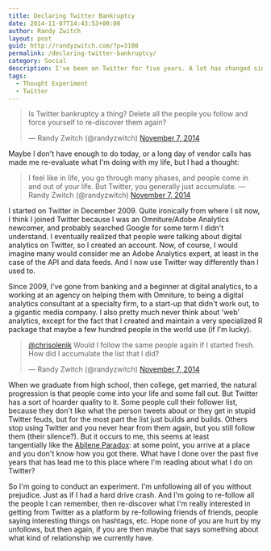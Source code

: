 ```yaml
---
title: Declaring Twitter Bankruptcy
date: 2014-11-07T14:43:53+00:00
author: Randy Zwitch
layout: post
guid: http://randyzwitch.com/?p=3108
permalink: /declaring-twitter-bankruptcy/
category: Social
description: I've been on Twitter for five years. A lot has changed since then. So I'm declaring 'Twitter Bankruptcy' and starting over. We'll see what happens.
tags:
  - Thought Experiment
  - Twitter
---
```

<blockquote class="twitter-tweet" data-partner="tweetdeck">
  <p>
    Is Twitter bankruptcy a thing? Delete all the people you follow and force yourself to re-discover them again?
  </p>

  <p>
    — Randy Zwitch (@randyzwitch) <a href="https://twitter.com/randyzwitch/status/530792792713621504">November 7, 2014</a>
  </p>
</blockquote>

Maybe I don't have enough to do today, or a long day of vendor calls has made me re-evaluate what I'm doing with my life, but I had a thought:

<blockquote class="twitter-tweet" data-partner="tweetdeck">
  <p>
    I feel like in life, you go through many phases, and people come in and out of your life. But Twitter, you generally just accumulate. — Randy Zwitch (@randyzwitch) <a href="https://twitter.com/randyzwitch/status/530793430444953600">November 7, 2014</a>
  </p>
</blockquote>

I started on Twitter in December 2009. Quite ironically from where I sit now, I think I joined Twitter because I was an Omniture/Adobe Analytics newcomer, and probably searched Google for some term I didn't understand. I eventually realized that people were talking about digital analytics on Twitter, so I created an account. Now, of course, I would imagine many would consider me an Adobe Analytics expert, at least in the case of the API and data feeds. And I now use Twitter way differently than I used to.

Since 2009, I've gone from banking and a beginner at digital analytics, to a working at an agency on helping them with Omniture, to being a digital analytics consultant at a specialty firm, to a start-up that didn't work out, to a gigantic media company. I also pretty much never think about 'web' analytics, except for the fact that I created and maintain a very specialized R package that maybe a few hundred people in the world use (if I'm lucky).

<blockquote class="twitter-tweet" data-conversation="none" data-cards="hidden" data-partner="tweetdeck">
  <p>
    <a href="https://twitter.com/chrisolenik">@chrisolenik</a> Would I follow the same people again if I started fresh. How did I accumulate the list that I did?
  </p>

  <p>
    — Randy Zwitch (@randyzwitch) <a href="https://twitter.com/randyzwitch/status/530794962271883264">November 7, 2014</a>
  </p>
</blockquote>

When we graduate from high school, then college, get married, the natural progression is that people come into your life and some fall out. But Twitter has a sort of hoarder quality to it. Some people cull their follower list, because they don't like what the person tweets about or they get in stupid Twitter feuds, but for the most part the list just builds and builds. Others stop using Twitter and you never hear from them again, but you still follow them (their silence?). But it occurs to me, this seems at least tangentially like the [Abilene Paradox](http://en.wikipedia.org/wiki/Abilene_paradox): at some point, you arrive at a place and you don't know how you got there. What have I done over the past five years that has lead me to this place where I'm reading about what I do on Twitter?

So I'm going to conduct an experiment. I'm unfollowing all of you without prejudice. Just as if I had a hard drive crash. And I'm going to re-follow all the people I can remember, then re-discover what I'm really interested in getting from Twitter as a platform by re-following friends of friends, people saying interesting things on hashtags, etc. Hope none of you are hurt by my unfollows, but then again, if you are then maybe that says something about what kind of relationship we currently have.
